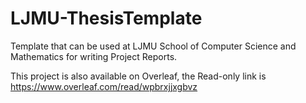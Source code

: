 # LJMU-ThesisTemplate
Template that can be used at LJMU School of Computer Science and Mathematics for writing Project Reports.

This project is also available on Overleaf, the Read-only link is https://www.overleaf.com/read/wpbrxjjxgbvz
